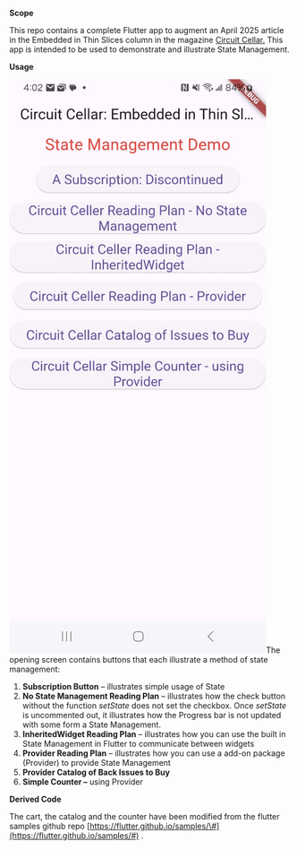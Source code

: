 **Scope**

This repo contains a complete Flutter app to augment an April 2025 article in the Embedded in Thin Slices column in the magazine [Circuit Cellar.](https://circuitcellar.com/category/article-materials-and-resources/) This app is intended to be used to demonstrate and illustrate State Management.

**Usage**

![](media/2560223cc1e4f910cf8b3e7669e0186f.jpeg)The opening screen contains buttons that each illustrate a method of state management:

1.  **Subscription Button** – illustrates simple usage of State
2.  **No State Management Reading Plan** – illustrates how the check button without the function *setState* does not set the checkbox. Once *setState* is uncommented out, it illustrates how the Progress bar is not updated with some form a State Management.
3.  **InheritedWidget Reading Plan** – illustrates how you can use the built in State Management in Flutter to communicate between widgets
4.  **Provider Reading Plan** – illustrates how you can use a add-on package (Provider) to provide State Management
5.  **Provider Catalog of Back Issues to Buy**
6.  **Simple Counter –** using Provider

**Derived Code**

The cart, the catalog and the counter have been modified from the flutter samples github repo [https://flutter.github.io/samples/\#](https://flutter.github.io/samples/#) .
